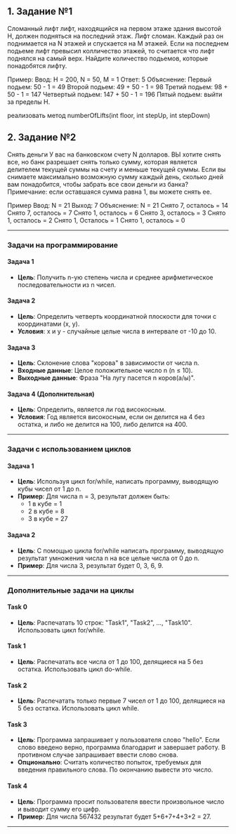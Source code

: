 ## 1. Задание №1


Сломанный лифт
лифт, находящийся на первом этаже здания высотой H, должен подняться на последний этаж. Лифт сломан. Каждый раз он поднимается на N этажей и спускается на M этажей. Если на последнем подьеме лифт превысил колличество этажей, то считается что лифт поднялся на самый верх. Найдите количество подьемов, которые понадобятся лифту.

Пример:
Ввод:
H = 200, N = 50, M = 1
Ответ: 5
Объяснение:
Первый подьем: 50 - 1 = 49
Второй подьем: 49 + 50 - 1 = 98
Третий подьем: 98 + 50 - 1 = 147
Четвертый подьем: 147 + 50 - 1 = 196
Пятый подьем: выйти за пределы H.

реализовать метод numberOfLifts(int floor, int stepUp, int stepDown)

## 2. Задание №2
Снять деньги
У вас на банковском счету N долларов. ВЫ хотите снять все, но банк разрешает снять только сумму, которая является делителем текущей суммы на счету и меньше текущей суммы.
Если вы снимаете максимально возможную сумму каждый день, сколько дней вам понадобится, чтобы забрать все свои деньги из банка?
Примечание: если оставшаяся сумма равна 1, вы можете снять ее.

Пример
Ввод:  N = 21
Выход:  7
Объяснение:  N = 21
Снято 7, осталось = 14
Снято 7, осталось = 7
Снято 1, осталось = 6
Снято 3, осталось = 3
Снято 1, осталось = 2
Снято 1, Осталось = 1
Снято 1, осталось = 0

---

### Задачи на программирование

#### Задача 1
- **Цель**: Получить n-ую степень числа и среднее арифметическое последовательности из n чисел.

#### Задача 2
- **Цель**: Определить четверть координатной плоскости для точки с координатами (x, y).
- **Условия**: x и y - случайные целые числа в интервале от -10 до 10.

#### Задача 3
- **Цель**: Склонение слова "корова" в зависимости от числа n.
- **Входные данные**: Целое положительное число n (n ≤ 10).
- **Выходные данные**: Фраза "На лугу пасется n коров(а/ы)".

#### Задача 4 (Дополнительная)
- **Цель**: Определить, является ли год високосным.
- **Условия**: Год является високосным, если он делится на 4 без остатка, и либо не делится на 100, либо делится на 400.

---

### Задачи с использованием циклов

#### Задача 1
- **Цель**: Используя цикл for/while, написать программу, выводящую кубы чисел от 1 до n.
- **Пример**: Для числа n = 3, результат должен быть:
    - 1 в кубе = 1
    - 2 в кубе = 8
    - 3 в кубе = 27

#### Задача 2
- **Цель**: С помощью цикла for/while написать программу, выводящую результат умножения числа n на все целые числа от 0 до n.
- **Пример**: Для числа 3, результат будет 0, 3, 6, 9.

---

### Дополнительные задачи на циклы

#### Task 0
- **Цель**: Распечатать 10 строк: "Task1", "Task2", ..., "Task10". Использовать цикл for/while.

#### Task 1
- **Цель**: Распечатать все числа от 1 до 100, делящиеся на 5 без остатка. Использовать цикл do-while.

#### Task 2
- **Цель**: Распечатать только первые 7 чисел от 1 до 100, делящиеся на 5 без остатка. Использовать цикл while.

#### Task 3
- **Цель**: Программа запрашивает у пользователя слово "hello". Если слово введено верно, программа благодарит и завершает работу. В противном случае запрашивает ввести слово снова.
- **Опционально**: Считать количество попыток, требуемых для введения правильного слова. По окончанию вывести это число.

#### Task 4
- **Цель**: Программа просит пользователя ввести произвольное число и выводит сумму его цифр.
- **Пример**: Для числа 567432 результат будет 5+6+7+4+3+2 = 27.

---